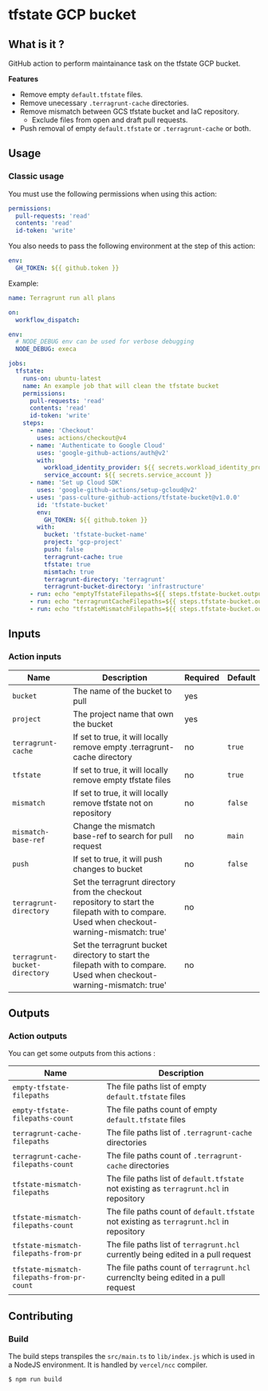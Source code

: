 # tfstate GCP bucket

## What is it ?

GitHub action to perform maintainance task on the tfstate GCP bucket.

**Features**

- Remove empty `default.tfstate` files.
- Remove unecessary `.terragrunt-cache` directories.
- Remove mismatch between GCS tfstate bucket and IaC repository.
  - Exclude files from open and draft pull requests.
- Push removal of empty `default.tfstate` or `.terragrunt-cache` or both.

## Usage

### Classic usage

You must use the following permissions when using this action:

```yaml
permissions:
  pull-requests: 'read'
  contents: 'read'
  id-token: 'write'
```

You also needs to pass the following environment at the step of this action:

```yaml
env:
  GH_TOKEN: ${{ github.token }}
```

Example:

```yml
name: Terragrunt run all plans

on:
  workflow_dispatch:

env:
  # NODE_DEBUG env can be used for verbose debugging
  NODE_DEBUG: execa

jobs:
  tfstate:
    runs-on: ubuntu-latest
    name: An example job that will clean the tfstate bucket
    permissions:
      pull-requests: 'read'
      contents: 'read'
      id-token: 'write'
    steps:
      - name: 'Checkout'
        uses: actions/checkout@v4
      - name: 'Authenticate to Google Cloud'
        uses: 'google-github-actions/auth@v2'
        with:
          workload_identity_provider: ${{ secrets.workload_identity_provider }}
          service_account: ${{ secrets.service_account }}
      - name: 'Set up Cloud SDK'
        uses: 'google-github-actions/setup-gcloud@v2'
      - uses: 'pass-culture-github-actions/tfstate-bucket@v1.0.0'
        id: 'tfstate-bucket'
        env:
          GH_TOKEN: ${{ github.token }}
        with:
          bucket: 'tfstate-bucket-name'
          project: 'gcp-project'
          push: false
          terragrunt-cache: true
          tfstate: true
          mismtach: true
          terragrunt-directory: 'terragrunt'
          terragrunt-bucket-directory: 'infrastructure'
      - run: echo "emptyTfstateFilepaths=${{ steps.tfstate-bucket.outputs.empty-tfstate-filepaths }}"
      - run: echo "terragruntCacheFilepaths=${{ steps.tfstate-bucket.outputs.terragrunt-cache-filepaths }}"
      - run: echo "tfstateMismatchFilepaths=${{ steps.tfstate-bucket.outputs.tfstate-mismatch-filepaths }}"

```

## Inputs

### Action inputs

| Name                          | Description | Required | Default |
| ----------------------------- | ----------- | -------- | ------- |
| `bucket`                      | The name of the bucket to pull | yes  | |
| `project`                     | The project name that own the bucket | yes |
| `terragrunt-cache`            | If set to true, it will locally remove empty .terragrunt-cache directory | no | `true` |
| `tfstate`                     | If set to true, it will locally remove empty tfstate files | no | `true` |
| `mismatch`                    | If set to true, it will locally remove tfstate not on repository | no | `false` |
| `mismatch-base-ref`           | Change the mismatch base-ref to search for pull request | no | `main` |
| `push`                        | If set to true, it will push changes to bucket | no | `false` |
| `terragrunt-directory`        | Set the terragrunt directory from the checkout repository to start the filepath with to compare. Used when checkout-warning-mismatch: true' | no | |
| `terragrunt-bucket-directory` | Set the terragrunt bucket directory to start the filepath with to compare. Used when checkout-warning-mismatch: true' | no | |

## Outputs

### Action outputs

You can get some outputs from this actions :

| Name                                       | Description                                                                              |
| ------------------------------------------ | ---------------------------------------------------------------------------------------- |
| `empty-tfstate-filepaths`                  | The file paths list of empty `default.tfstate` files                                     |
| `empty-tfstate-filepaths-count`            | The file paths count of empty `default.tfstate` files                                    |
| `terragrunt-cache-filepaths`               | The file paths list of `.terragrunt-cache` directories                                   |
| `terragrunt-cache-filepaths-count`         | The file paths count of `.terragrunt-cache` directories                                  |
| `tfstate-mismatch-filepaths`               | The file paths list of `default.tfstate` not existing as `terragrunt.hcl` in repository  |
| `tfstate-mismatch-filepaths-count`         | The file paths count of `default.tfstate` not existing as `terragrunt.hcl` in repository |
| `tfstate-mismatch-filepaths-from-pr`       | The file paths list of `terragrunt.hcl` currently being edited in a pull request         |
| `tfstate-mismatch-filepaths-from-pr-count` | The file paths count of `terragrunt.hcl` currenclty being edited in a pull request       |

## Contributing

### Build

The build steps transpiles the `src/main.ts` to `lib/index.js` which is used in a NodeJS environment.
It is handled by `vercel/ncc` compiler.

```sh
$ npm run build
```
